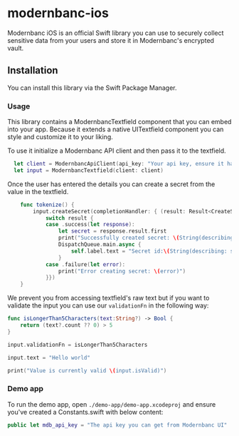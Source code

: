 # modernbanc-ios

Modernbanc iOS is an official Swift library you can use to securely collect sensitive data from your users and store it in Modernbanc's encrypted vault.

## Installation

You can install this library via the Swift Package Manager.

### Usage

This library contains a ModernbancTextfield component that you can embed into your app. Because it extends a native UITextfield component you can style and customize it to your liking.

To use it initialize a Modernbanc API client and then pass it to the textfield.

```swift
  let client = ModernbancApiClient(api_key: "Your api key, ensure it has permissions to Secrets functionality")
  let input = ModernbancTextfield(client: client)
```

Once the user has entered the details you can create a secret from the value in the textfield.

```swift
    func tokenize() {
        input.createSecret(completionHandler: { (result: Result<CreateSecretResponse, MdbApiError>) in
            switch result {
            case .success(let response):
                let secret = response.result.first
                print("Successfully created secret: \(String(describing: secret))")
                DispatchQueue.main.async {
                    self.label.text = "Secret id:\(String(describing: secret?.id))"
                }
            case .failure(let error):
                print("Error creating secret: \(error)")
            }})
    }
```

We prevent you from accessing textfield's raw text but if you want to validate the input you can use our `validationFn` in the following way:

```swift
func isLongerThan5Characters(text:String?) -> Bool {
    return (text?.count ?? 0) > 5
}

input.validationFn = isLongerThan5Characters

input.text = "Hello world"

print("Value is currently valid \(input.isValid)")

```

### Demo app

To run the demo app, open `./demo-app/demo-app.xcodeproj` and ensure you've created a Constants.swift with below content:

```swift
public let mdb_api_key = "The api key you can get from Modernbanc UI"
```

